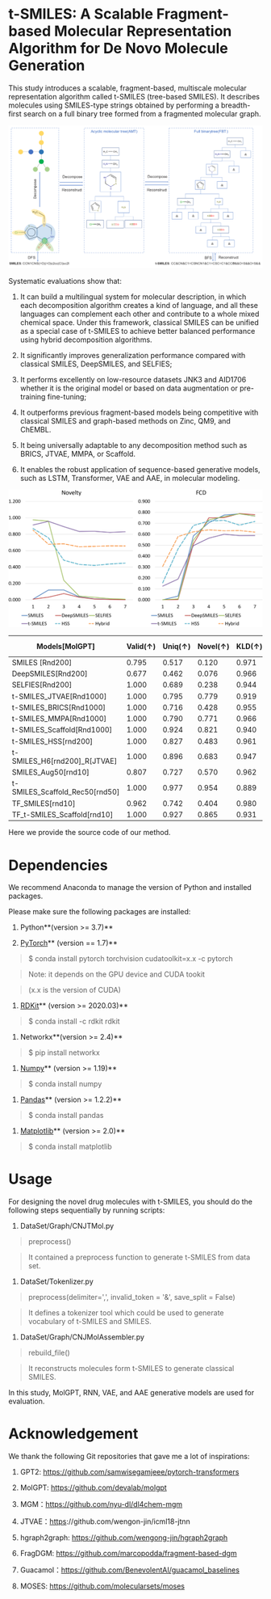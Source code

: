 t-SMILES: A Scalable Fragment-based Molecular Representation Algorithm for De Novo Molecule Generation
======================================================================================================

This study introduces a scalable, fragment-based, multiscale molecular
representation algorithm called t-SMILES (tree-based SMILES). It describes
molecules using SMILES-type strings obtained by performing a breadth-first
search on a full binary tree formed from a fragmented molecular graph.

![](media/b40d67bb9f96fc665ea35f31945193dc.png)

Systematic evaluations show that:

1) It can build a multilingual system for molecular description, in which each
decomposition algorithm creates a kind of language, and all these languages can
complement each other and contribute to a whole mixed chemical space. Under this
framework, classical SMILES can be unified as a special case of t-SMILES to
achieve better balanced performance using hybrid decomposition algorithms.

2) It significantly improves generalization performance compared with classical
SMILES, DeepSMILES, and SELFIES;

3) It performs excellently on low-resource datasets JNK3 and AID1706 whether it
is the original model or based on data augmentation or pre-training fine-tuning;

4) It outperforms previous fragment-based models being competitive with
classical SMILES and graph-based methods on Zinc, QM9, and ChEMBL.

5) It being universally adaptable to any decomposition method such as BRICS,
JTVAE, MMPA, or Scaffold.

6) It enables the robust application of sequence-based generative models, such
as LSTM, Transformer, VAE and AAE, in molecular modeling.

![](media/50d672d04caabe3605932186ead12e81.png)

| Models[MolGPT]                   | Valid(↑) | Uniq(↑) | Novel(↑) | KLD(↑) | FCD(↑) | Active Novel(↑) |
|----------------------------------|----------|---------|----------|--------|--------|-----------------|
| SMILES [Rnd200]                  | 0.795    | 0.517   | 0.120    | 0.971  | 0.584  | 0.072           |
| DeepSMILES[Rnd200]               | 0.677    | 0.462   | 0.076    | 0.966  | 0.510  | 0.043           |
| SELFIES[Rnd200]                  | 1.000    | 0.689   | 0.238    | 0.944  | 0.544  | 0.148           |
| t-SMILES\_JTVAE[Rnd1000]         | 1.000    | 0.795   | 0.779    | 0.919  | 0.309  | 0.266           |
| t-SMILES\_BRICS[Rnd1000]         | 1.000    | 0.716   | 0.428    | 0.955  | 0.435  | 0.149           |
| t-SMILES\_MMPA[Rnd1000]          | 1.000    | 0.790   | 0.771    | 0.966  | 0.533  | 0.278           |
| t-SMILES\_Scaffold[Rnd1000]      | 1.000    | 0.924   | 0.821    | 0.940  | 0.587  | 0.563           |
| t-SMILES\_HSS[rnd200]            | 1.000    | 0.827   | 0.483    | 0.961  | 0.680  | 0.350           |
| t-SMILES\_H6[rnd200]\_R[JTVAE]   | 1.000    | 0.896   | 0.683    | 0.947  | 0.622  | 0.374           |
| SMILES\_Aug50[rnd10]             | 0.807    | 0.727   | 0.570    | 0.962  | 0.566  | 0.483           |
| t-SMILES\_Scaffold\_Rec50[rnd50] | 1.000    | 0.977   | 0.954    | 0.889  | 0.401  | 0.817           |
| TF\_SMILES[rnd10]                | 0.962    | 0.742   | 0.404    | 0.980  | 0.683  | 0.295           |
| TF\_t-SMILES\_Scaffold[rnd10]    | 1.000    | 0.927   | 0.865    | 0.931  | 0.541  | 0.658           |

Here we provide the source code of our method.

Dependencies
============

We recommend Anaconda to manage the version of Python and installed packages.

Please make sure the following packages are installed:

1.  Python**(version \>= 3.7)**

2.  [PyTorch](https://pytorch.org/)** (version == 1.7)**

>   \$ conda install pytorch torchvision cudatoolkit=x.x -c pytorch

>   Note: it depends on the GPU device and CUDA tookit

>   (x.x is the version of CUDA)

1.  [RDKit](https://www.rdkit.org/)** (version \>= 2020.03)**

>   \$ conda install -c rdkit rdkit

1.  Networkx**(version \>= 2.4)**

>   \$ pip install networkx

1.  [Numpy](https://numpy.org/)** (version \>= 1.19)**

>   \$ conda install numpy

1.  [Pandas](https://pandas.pydata.org/)** (version \>= 1.2.2)**

>   \$ conda install pandas

1.  [Matplotlib](https://matplotlib.org/)** (version \>= 2.0)**

>   \$ conda install matplotlib

Usage
=====

For designing the novel drug molecules with t-SMILES, you should do the
following steps sequentially by running scripts:

1.  DataSet/Graph/CNJTMol.py

>   preprocess()

>   It contained a preprocess function to generate t-SMILES from data set.

1.  DataSet/Tokenlizer.py

>   preprocess(delimiter=',', invalid\_token = '&', save\_split = False)

>   It defines a tokenizer tool which could be used to generate vocabulary of
>   t-SMILES and SMILES.

1.  DataSet/Graph/CNJMolAssembler.py

>   rebuild\_file()

>   It reconstructs molecules form t-SMILES to generate classical SMILES.

In this study, MolGPT, RNN, VAE, and AAE generative models are used for
evaluation.

Acknowledgement
===============

We thank the following Git repositories that gave me a lot of inspirations:

1.  GPT2: <https://github.com/samwisegamjeee/pytorch-transformers>

2.  MolGPT: https://github.com/devalab/molgpt

3.  MGM：https://github.com/nyu-dl/dl4chem-mgm

4.  JTVAE：[https](https://github.com/wengong-jin/icml18-jtnn)://github.com/wengon-jin/icml18-jtnn

5.  hgraph2graph: https://github.com/wengong-jin/hgraph2graph

6.  FragDGM: https://github.com/marcopodda/fragment-based-dgm

7.  Guacamol：<https://github.com/BenevolentAI/guacamol_baselines>

8.  MOSES: https://github.com/molecularsets/moses
